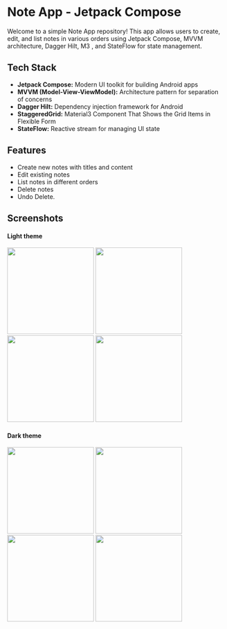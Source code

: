 # Note App - Jetpack Compose
Welcome to a simple Note App repository! This app allows users to create, edit, and list notes in various orders using Jetpack Compose, MVVM architecture, Dagger Hilt, M3 , and StateFlow for state management.

## Tech Stack

- **Jetpack Compose:** Modern UI toolkit for building Android apps
- **MVVM (Model-View-ViewModel):** Architecture pattern for separation of concerns
- **Dagger Hilt:** Dependency injection framework for Android
- **StaggeredGrid:** Material3 Component That Shows the Grid Items in Flexible Form
- **StateFlow:** Reactive stream for managing UI state

## Features

- Create new notes with titles and content
- Edit existing notes
- List notes in different orders
- Delete notes
- Undo Delete.

## Screenshots

#### Light theme

<div>
  <img src="https://github.com/ahmedalialfareh7/NoteApp/assets/67696583/b2c0151f-7c20-4b09-b3e0-19e8a78733ed" width="200" hight="400">
  <img src="https://github.com/ahmedalialfareh7/NoteApp/assets/67696583/80001f37-e341-47e2-af98-8b4256cd145a" width="200" hight="400">
  <img src="https://github.com/ahmedalialfareh7/NoteApp/assets/67696583/c424b33e-fbed-40c3-8017-d9c72f805b80" width="200" hight="400">
  <img src="https://github.com/ahmedalialfareh7/NoteApp/assets/67696583/844f53fd-0283-407c-91fb-98796d54b201" width="200" hight="400">
</div>

#### Dark theme

<div>
  <img src="https://github.com/ahmedalialfareh7/NoteApp/assets/67696583/e0c95598-c0ac-49a2-9093-98827f699dfb" width="200" hight="400">
  <img src="https://github.com/ahmedalialfareh7/NoteApp/assets/67696583/1de49941-58b9-4fcb-ac3b-3508b790bff5" width="200" hight="400">
  <img src="https://github.com/ahmedalialfareh7/NoteApp/assets/67696583/6ecdb407-4703-4fc0-85bd-e78f6b9f61f2" width="200" hight="400">
  <img src="https://github.com/ahmedalialfareh7/NoteApp/assets/67696583/d43f098a-1920-4de1-938c-7e23d5b365d3" width="200" hight="400">
</div>
